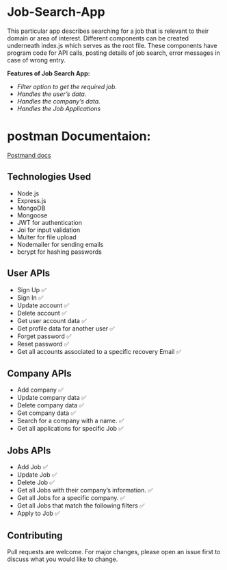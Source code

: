 # Job-Search-App
This particular app describes searching for a job that is relevant to their domain or area of interest. Different components can be created underneath index.js which serves as the root file. These components have program code for API calls, posting details of job search, error messages in case of wrong entry.

**Features of Job Search App:**

- *Filter option to get the required job.*
- *Handles the user’s data.*
- *Handles the company’s data.*
- *Handles the Job Applications*

# postman Documentaion: 
<a href='https://documenter.getpostman.com/view/30656515/2sA3kRJ3ke'>Postmand docs </a>

## Technologies Used
- Node.js
- Express.js
- MongoDB
- Mongoose
- JWT for authentication
- Joi for input validation
- Multer for file upload 
- Nodemailer for sending emails
- bcrypt for hashing passwords

## User APIs
- Sign Up  ✅
- Sign In    ✅
- Update account  ✅
- Delete account  ✅
- Get user account data ✅
- Get profile data for another user  ✅
- Forget password   ✅
- Reset password ✅
- Get all accounts associated to a specific recovery Email  ✅

## Company APIs
- Add company   ✅
- Update company data  ✅
- Delete company data  ✅
- Get company data  ✅
- Search for a company with a name.   ✅
- Get all applications for specific Job    ✅

## Jobs APIs
- Add Job  ✅
- Update Job  ✅
- Delete Job   ✅
- Get all Jobs with their company’s information. ✅
- Get all Jobs for a specific company.     ✅
- Get all Jobs that match the following filters   ✅
- Apply to Job      ✅

## Contributing

Pull requests are welcome. For major changes, please open an issue first
to discuss what you would like to change.